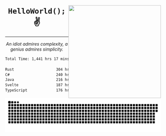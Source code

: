 <div text-align="center">
    <img src="https://i.imgur.com/h1q15Kt.gife" align="right" width="299" height="299">
    <h1 align="center"><code>HelloWorld();</code> ✌️</h1>
    <hr>
    <p align="center"><i>An idiot admires complexity, a genius admires simplicity.</i></p>
</div>

<!--START_SECTION:waka-->

```txt
Total Time: 1,441 hrs 17 mins

Rust                   304 hrs         █████░░░░░░░░░░░░░░░░░░░░   19.73 %
C#                     240 hrs 35 mins ████░░░░░░░░░░░░░░░░░░░░░   15.62 %
Java                   216 hrs 29 mins ███▓░░░░░░░░░░░░░░░░░░░░░   14.05 %
Svelte                 187 hrs 55 mins ███░░░░░░░░░░░░░░░░░░░░░░   12.20 %
TypeScript             176 hrs 31 mins ███░░░░░░░░░░░░░░░░░░░░░░   11.46 %
```

<!--END_SECTION:waka-->

<picture>
  <source media="(prefers-color-scheme: dark)" srcset="https://raw.githubusercontent.com/Somfic/Somfic/main/github-contribution-grid-snake-dark.svg">
  <source media="(prefers-color-scheme: light)" srcset="https://raw.githubusercontent.com/Somfic/Somfic/main/github-contribution-grid-snake.svg">
  <img alt="github contribution grid snake animation" src="https://raw.githubusercontent.com/Somfic/Somfic/main/github-contribution-grid-snake.svg">
</picture>
